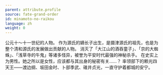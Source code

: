 ```yaml
---
parent: attribute.profile
source: fate-grand-order
id: minamoto-no-raikou
language: zh
weight: 0
---
```


公元十～十一世纪的人物。
作为源氏的嫡长子出生，是摄津源氏的祖先，也是为整个清和源氏的发展做出贡献的人物。
消灭了「大江山的酒吞童子」、「京的大蜘蛛」、「浅草寺的牛鬼」等诸多怪异，被誉为平安时代最强的神秘杀手。
在史实上为男性。她之所以是女性，应该都与其出身的秘密有关……？
率领部下的赖光四天王——渡边纲、坂田金时、卜部季武、碓井贞光，一直守护着都城的安宁。
